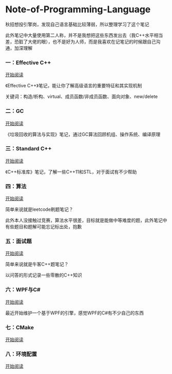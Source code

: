 # Note-of-Programming-Language

秋招想投引擎岗，发现自己语言基础比较薄弱，所以整理学习了这个笔记

此外笔记中大量使用第二人称，并不是我想把这些东西发出去（我C++水平相当差，恐脏了大佬的眼），也不是好为人师，而是我喜欢在记笔记的时候跟自己沟通，加深理解

### 一：Effective C++

[开始阅读](https://github.com/Reuben-Sun/Note-of-Effective-C-/blob/main/Effective%20C%2B%2B.md#effective-c)

《Effective C++》笔记，能让你了解高级语言的重要特征和其实现机制

关键词：构造/析构、virtual、成员函数/非成员函数、面向对象、new/delete

### 二：GC

[开始阅读](https://github.com/Reuben-Sun/Note-of-GC/blob/main/GC.md#gc%E5%AD%A6%E4%B9%A0)

《垃圾回收的算法与实现》笔记，通过GC算法回顾机组、操作系统、编译原理

### 三：Standard C++

[开始阅读](https://github.com/Reuben-Sun/Note-of-Programming-Language/blob/main/StandardC%2B%2B.md#standard-c)

《C++标准库》笔记，了解一些C++11和STL，对于面试有不少帮助

### 四：算法

[开始阅读](https://github.com/Reuben-Sun/Note-of-Programming-Language/blob/main/%E7%AE%97%E6%B3%95.md#%E7%AE%97%E6%B3%95)

简单来说就是leetcode刷题笔记？

此外本人没接触过竞赛，算法水平很差，目标就是能做中等难度的题，此外笔记中有些题目和题解可能忘记标出处，抱歉

### 五：面试题

[开始阅读](https://github.com/Reuben-Sun/Note-of-Programming-Language/blob/main/%E9%9D%A2%E8%AF%95%E9%A2%98.md#%E9%9D%A2%E8%AF%95%E9%A2%98)

简单来说就是牛客C++题笔记？

以问答的形式记录一些零散的C++知识

### 六：WPF与C#

[开始阅读](https://github.com/Reuben-Sun/Note-of-Programming-Language/blob/main/WPF%E4%B8%8EC%23.md#wpf%E4%B8%8Ec)

最近开始维护一个基于WPF的引擎，感觉WPF的C#有不少自己的东西

### 七：CMake

[开始阅读](https://github.com/Reuben-Sun/Note-of-Programming-Language/blob/main/CMake.md)

### 八：环境配置

[开始阅读](https://github.com/Reuben-Sun/Note-of-Programming-Language/blob/main/%E7%8E%AF%E5%A2%83%E9%85%8D%E7%BD%AE.md)

